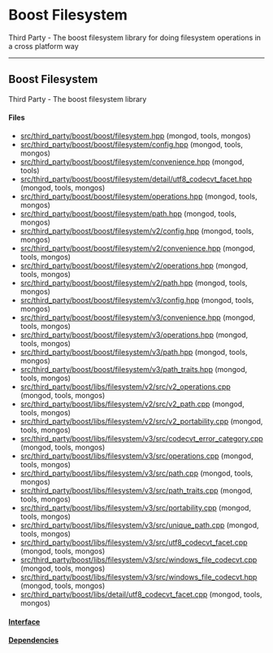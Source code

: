 # Boost Filesystem
Third Party - The boost filesystem library for doing filesystem operations in a cross platform way


-------------

## Boost Filesystem
Third Party - The boost filesystem library

#### Files
- [src/third\_party/boost/boost/filesystem.hpp](https://github.com/mongodb/mongo/tree/r2.6.0/src/third_party/boost/boost/filesystem.hpp)   (mongod, tools, mongos)
- [src/third\_party/boost/boost/filesystem/config.hpp](https://github.com/mongodb/mongo/tree/r2.6.0/src/third_party/boost/boost/filesystem/config.hpp)   (mongod, tools, mongos)
- [src/third\_party/boost/boost/filesystem/convenience.hpp](https://github.com/mongodb/mongo/tree/r2.6.0/src/third_party/boost/boost/filesystem/convenience.hpp)   (mongod, tools)
- [src/third\_party/boost/boost/filesystem/detail/utf8\_codecvt\_facet.hpp](https://github.com/mongodb/mongo/tree/r2.6.0/src/third_party/boost/boost/filesystem/detail/utf8_codecvt_facet.hpp)   (mongod, tools, mongos)
- [src/third\_party/boost/boost/filesystem/operations.hpp](https://github.com/mongodb/mongo/tree/r2.6.0/src/third_party/boost/boost/filesystem/operations.hpp)   (mongod, tools, mongos)
- [src/third\_party/boost/boost/filesystem/path.hpp](https://github.com/mongodb/mongo/tree/r2.6.0/src/third_party/boost/boost/filesystem/path.hpp)   (mongod, tools, mongos)
- [src/third\_party/boost/boost/filesystem/v2/config.hpp](https://github.com/mongodb/mongo/tree/r2.6.0/src/third_party/boost/boost/filesystem/v2/config.hpp)   (mongod, tools, mongos)
- [src/third\_party/boost/boost/filesystem/v2/convenience.hpp](https://github.com/mongodb/mongo/tree/r2.6.0/src/third_party/boost/boost/filesystem/v2/convenience.hpp)   (mongod, tools, mongos)
- [src/third\_party/boost/boost/filesystem/v2/operations.hpp](https://github.com/mongodb/mongo/tree/r2.6.0/src/third_party/boost/boost/filesystem/v2/operations.hpp)   (mongod, tools, mongos)
- [src/third\_party/boost/boost/filesystem/v2/path.hpp](https://github.com/mongodb/mongo/tree/r2.6.0/src/third_party/boost/boost/filesystem/v2/path.hpp)   (mongod, tools, mongos)
- [src/third\_party/boost/boost/filesystem/v3/config.hpp](https://github.com/mongodb/mongo/tree/r2.6.0/src/third_party/boost/boost/filesystem/v3/config.hpp)   (mongod, tools, mongos)
- [src/third\_party/boost/boost/filesystem/v3/convenience.hpp](https://github.com/mongodb/mongo/tree/r2.6.0/src/third_party/boost/boost/filesystem/v3/convenience.hpp)   (mongod, tools, mongos)
- [src/third\_party/boost/boost/filesystem/v3/operations.hpp](https://github.com/mongodb/mongo/tree/r2.6.0/src/third_party/boost/boost/filesystem/v3/operations.hpp)   (mongod, tools, mongos)
- [src/third\_party/boost/boost/filesystem/v3/path.hpp](https://github.com/mongodb/mongo/tree/r2.6.0/src/third_party/boost/boost/filesystem/v3/path.hpp)   (mongod, tools, mongos)
- [src/third\_party/boost/boost/filesystem/v3/path\_traits.hpp](https://github.com/mongodb/mongo/tree/r2.6.0/src/third_party/boost/boost/filesystem/v3/path_traits.hpp)   (mongod, tools, mongos)
- [src/third\_party/boost/libs/filesystem/v2/src/v2\_operations.cpp](https://github.com/mongodb/mongo/tree/r2.6.0/src/third_party/boost/libs/filesystem/v2/src/v2_operations.cpp)   (mongod, tools, mongos)
- [src/third\_party/boost/libs/filesystem/v2/src/v2\_path.cpp](https://github.com/mongodb/mongo/tree/r2.6.0/src/third_party/boost/libs/filesystem/v2/src/v2_path.cpp)   (mongod, tools, mongos)
- [src/third\_party/boost/libs/filesystem/v2/src/v2\_portability.cpp](https://github.com/mongodb/mongo/tree/r2.6.0/src/third_party/boost/libs/filesystem/v2/src/v2_portability.cpp)   (mongod, tools, mongos)
- [src/third\_party/boost/libs/filesystem/v3/src/codecvt\_error\_category.cpp](https://github.com/mongodb/mongo/tree/r2.6.0/src/third_party/boost/libs/filesystem/v3/src/codecvt_error_category.cpp)   (mongod, tools, mongos)
- [src/third\_party/boost/libs/filesystem/v3/src/operations.cpp](https://github.com/mongodb/mongo/tree/r2.6.0/src/third_party/boost/libs/filesystem/v3/src/operations.cpp)   (mongod, tools, mongos)
- [src/third\_party/boost/libs/filesystem/v3/src/path.cpp](https://github.com/mongodb/mongo/tree/r2.6.0/src/third_party/boost/libs/filesystem/v3/src/path.cpp)   (mongod, tools, mongos)
- [src/third\_party/boost/libs/filesystem/v3/src/path\_traits.cpp](https://github.com/mongodb/mongo/tree/r2.6.0/src/third_party/boost/libs/filesystem/v3/src/path_traits.cpp)   (mongod, tools, mongos)
- [src/third\_party/boost/libs/filesystem/v3/src/portability.cpp](https://github.com/mongodb/mongo/tree/r2.6.0/src/third_party/boost/libs/filesystem/v3/src/portability.cpp)   (mongod, tools, mongos)
- [src/third\_party/boost/libs/filesystem/v3/src/unique\_path.cpp](https://github.com/mongodb/mongo/tree/r2.6.0/src/third_party/boost/libs/filesystem/v3/src/unique_path.cpp)   (mongod, tools, mongos)
- [src/third\_party/boost/libs/filesystem/v3/src/utf8\_codecvt\_facet.cpp](https://github.com/mongodb/mongo/tree/r2.6.0/src/third_party/boost/libs/filesystem/v3/src/utf8_codecvt_facet.cpp)   (mongod, tools, mongos)
- [src/third\_party/boost/libs/filesystem/v3/src/windows\_file\_codecvt.cpp](https://github.com/mongodb/mongo/tree/r2.6.0/src/third_party/boost/libs/filesystem/v3/src/windows_file_codecvt.cpp)   (mongod, tools, mongos)
- [src/third\_party/boost/libs/filesystem/v3/src/windows\_file\_codecvt.hpp](https://github.com/mongodb/mongo/tree/r2.6.0/src/third_party/boost/libs/filesystem/v3/src/windows_file_codecvt.hpp)   (mongod, tools, mongos)
- [src/third\_party/boost/libs/detail/utf8\_codecvt\_facet.cpp](https://github.com/mongodb/mongo/tree/r2.6.0/src/third_party/boost/libs/detail/utf8_codecvt_facet.cpp)   (mongod, tools, mongos)

#### [Interface](interface/0)

#### [Dependencies](dependencies/0)
